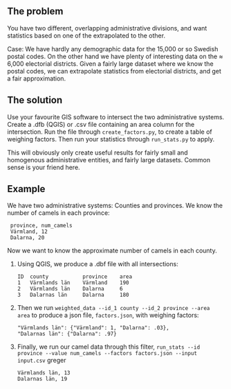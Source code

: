 The problem
-----------
You have two different, overlapping administrative divisions, and want statistics based on one of the extrapolated to the other.

Case: We have hardly any demographic data for the 15,000 or so Swedish postal codes. On the other hand we have plenty of interesting data on the ≈ 6,000 electorial districts. Given a fairly large dataset where we know the postal codes, we can extrapolate statistics from electorial districts, and get a fair approximation.

The solution
------------
Use your favourite GIS software to intersect the two administrative systems. Create a .dfb (QGIS) or .csv file containing an area column for the intersection. Run the file through `create_factors.py`, to create a table of weighing factors. Then run your statistics through `run_stats.py` to apply.

This will obviously only create useful results for fairly small and homogenous administrative entities, and fairly large datasets. Common sense is your friend here.

Example
-------
We have two administrative systems: Counties and provinces. We know the number of camels in each province:

     province, num_camels
     Värmland, 12
     Dalarna, 20

Now we want to know the approximate number of camels in each county.

1. Using QGIS, we produce a .dbf file with all intersections:

     `ID  county           province    area`  
     `1   Värmlands län    Värmland    190`  
     `2   Värmlands län    Dalarna     6`  
     `3   Dalarnas län     Dalarna     180`  

2. Then we run `weighted_data --id_1 county --id_2 province --area area` to produce a json file, `factors.json`, with weighing factors:

     `"Värmlands län": {"Värmland": 1, "Dalarna": .03},`  
     `"Dalarnas län": {"Dalarna": .97}`

3. Finally, we run our camel data through this filter, `run_stats --id province --value num_camels --factors factors.json --input input.csv`  greger

    `Värmlands län, 13`  
    `Dalarnas län, 19`

